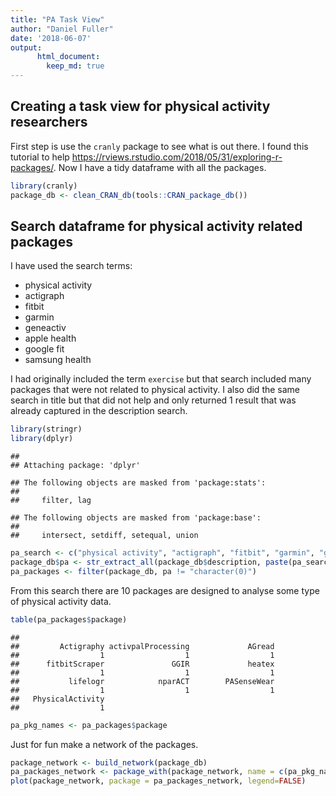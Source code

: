 ```yaml
---
title: "PA Task View"
author: "Daniel Fuller"
date: '2018-06-07'
output:
      html_document:
        keep_md: true
---
```




## Creating a task view for physical activity researchers

First step is use the `cranly` package to see what is out there. I found this tutorial to help https://rviews.rstudio.com/2018/05/31/exploring-r-packages/. Now I have a tidy dataframe with all the packages. 


```r
library(cranly)
package_db <- clean_CRAN_db(tools::CRAN_package_db())
```

## Search dataframe for physical activity related packages

I have used the search terms:

- physical activity
- actigraph
- fitbit
- garmin
- geneactiv
- apple health
- google fit
- samsung health

I had originally included the term `exercise` but that search included many packages that were not related to physical activity. I also did the same search in title but that did not help and only returned 1 result that was already captured in the description search. 


```r
library(stringr)
library(dplyr)
```

```
## 
## Attaching package: 'dplyr'
```

```
## The following objects are masked from 'package:stats':
## 
##     filter, lag
```

```
## The following objects are masked from 'package:base':
## 
##     intersect, setdiff, setequal, union
```

```r
pa_search <- c("physical activity", "actigraph", "fitbit", "garmin", "geneactiv", "apple health", "google fit", "samsung health")
package_db$pa <- str_extract_all(package_db$description, paste(pa_search, collapse="|"))
pa_packages <- filter(package_db, pa != "character(0)")
```

From this search there are 10 packages are designed to analyse some type of physical activity data.


```r
table(pa_packages$package)
```

```
## 
##         Actigraphy activpalProcessing             AGread 
##                  1                  1                  1 
##      fitbitScraper               GGIR             heatex 
##                  1                  1                  1 
##           lifelogr            nparACT        PASenseWear 
##                  1                  1                  1 
##   PhysicalActivity 
##                  1
```

```r
pa_pkg_names <- pa_packages$package
```

Just for fun make a network of the packages.


```r
package_network <- build_network(package_db)
pa_packages_network <- package_with(package_network, name = c(pa_pkg_names))
plot(package_network, package = pa_packages_network, legend=FALSE)
```

<!--html_preserve--><div id="htmlwidget-aca4d3b539403ca1f532" style="width:672px;height:480px;" class="visNetwork html-widget"></div>
<script type="application/json" data-for="htmlwidget-aca4d3b539403ca1f532">{"x":{"nodes":{"color":["#ECEEFC","#4A6FE3","#4A6FE3","#4A6FE3","#ECEEFC","#ECEEFC","#ECEEFC","#ECEEFC","#ECEEFC","#ECEEFC","#ECEEFC","#4A6FE3","#ECEEFC","#ECEEFC","#4A6FE3","#4A6FE3","#4A6FE3","#ECEEFC","#ECEEFC","#ECEEFC","#ECEEFC","#ECEEFC","#ECEEFC","#ECEEFC","#ECEEFC","#ECEEFC","#ECEEFC","#ECEEFC","#ECEEFC","#4A6FE3","#ECEEFC","#ECEEFC","#ECEEFC","#ECEEFC","#ECEEFC","#ECEEFC","#ECEEFC","#ECEEFC","#ECEEFC","#ECEEFC","#ECEEFC","#ECEEFC","#4A6FE3","#ECEEFC","#ECEEFC","#4A6FE3","#4A6FE3","#ECEEFC","#ECEEFC","#ECEEFC","#ECEEFC","#ECEEFC","#ECEEFC","#ECEEFC","#ECEEFC","#ECEEFC","#ECEEFC","#ECEEFC","#ECEEFC","#ECEEFC","#ECEEFC","#ECEEFC","#ECEEFC","#ECEEFC","#ECEEFC","#ECEEFC","#ECEEFC","#ECEEFC","#ECEEFC","#ECEEFC","#ECEEFC"],"label":["acc","Actigraphy","activpalProcessing","AGread","bitops","chron","covr","data.table","DBI","dplyr","fda","fitbitScraper","gcookbook","GENEAread","GGIR","ggiraph","ggiraphExtra","ggplot2","ggthemes","graphics","grDevices","grid","htmltools","htmlwidgets","httr","jsonlite","knitr","lattice","lazyeval","lifelogr","lubridate","magrittr","mapproj","maps","MASS","matlab","methods","mgcv","mmap","modelr","moonBook","mycor","nparACT","Observation","packcircles","PASenseWear","PhysicalActivity","plyr","R6","Rcpp","reshape2","rmarkdown","RSQLite","rvg","scales","SDMTools","seewave","shiny","signal","stats","stringr","testthat","TH.data","tibble","tidyr","tools","tuneR","utils","XML","xml2","zoo"],"id":["acc","Actigraphy","activpalProcessing","AGread","bitops","chron","covr","data.table","DBI","dplyr","fda","fitbitScraper","gcookbook","GENEAread","GGIR","ggiraph","ggiraphExtra","ggplot2","ggthemes","graphics","grDevices","grid","htmltools","htmlwidgets","httr","jsonlite","knitr","lattice","lazyeval","lifelogr","lubridate","magrittr","mapproj","maps","MASS","matlab","methods","mgcv","mmap","modelr","moonBook","mycor","nparACT","Observation","packcircles","PASenseWear","PhysicalActivity","plyr","R6","Rcpp","reshape2","rmarkdown","RSQLite","rvg","scales","SDMTools","seewave","shiny","signal","stats","stringr","testthat","TH.data","tibble","tidyr","tools","tuneR","utils","XML","xml2","zoo"],"title":["<a href=https://CRAN.R-project.org/package=acc>acc<\/a> (1.3.3)<br>Maintainer: Jaejoon Song <jjsong2@mdanderson.org><br>imports/imported by:11/0<br>depends/is dependency of:1/0<br>suggests/suggested by:0/0<br>enhances/enhaced by:0/0<br>linkingto/linked by:2/0<br><img src=https://cranlogs.r-pkg.org/badges/acc?color=969696>","<a href=https://CRAN.R-project.org/package=Actigraphy>Actigraphy<\/a> (1.3.2)<br>Maintainer: Berkley Shands <rpackages@biorankings.com><br>imports/imported by:1/0<br>depends/is dependency of:1/0<br>suggests/suggested by:1/0<br>enhances/enhaced by:0/0<br>linkingto/linked by:0/0<br><img src=https://cranlogs.r-pkg.org/badges/Actigraphy?color=969696>","<a href=https://CRAN.R-project.org/package=activpalProcessing>activpalProcessing<\/a> (1.0.2)<br>Maintainer: Kate Lyden <activpalProcessing@gmail.com><br>imports/imported by:1/0<br>depends/is dependency of:4/0<br>suggests/suggested by:0/0<br>enhances/enhaced by:0/0<br>linkingto/linked by:0/0<br><img src=https://cranlogs.r-pkg.org/badges/activpalProcessing?color=969696>","<a href=https://CRAN.R-project.org/package=AGread>AGread<\/a> (0.1.2)<br>Maintainer: Paul R. Hibbing <paulhibbing@gmail.com><br>imports/imported by:6/1<br>depends/is dependency of:0/0<br>suggests/suggested by:0/0<br>enhances/enhaced by:0/0<br>linkingto/linked by:0/0<br><img src=https://cranlogs.r-pkg.org/badges/AGread?color=969696>","<a href=https://CRAN.R-project.org/package=bitops>bitops<\/a> (1.0-6)<br>Maintainer: Martin Maechler <maechler@stat.math.ethz.ch><br>imports/imported by:0/17<br>depends/is dependency of:0/8<br>suggests/suggested by:0/7<br>enhances/enhaced by:0/0<br>linkingto/linked by:0/0<br><img src=https://cranlogs.r-pkg.org/badges/bitops?color=969696>","<a href=https://CRAN.R-project.org/package=chron>chron<\/a> (2.3-52)<br>Maintainer: Kurt Hornik <Kurt.Hornik@R-project.org><br>imports/imported by:2/20<br>depends/is dependency of:0/12<br>suggests/suggested by:2/8<br>enhances/enhaced by:1/2<br>linkingto/linked by:0/0<br><img src=https://cranlogs.r-pkg.org/badges/chron?color=969696>","<a href=https://CRAN.R-project.org/package=covr>covr<\/a> (3.1.0)<br>Maintainer: Jim Hester <james.f.hester@gmail.com><br>imports/imported by:8/3<br>depends/is dependency of:1/0<br>suggests/suggested by:13/520<br>enhances/enhaced by:0/0<br>linkingto/linked by:0/0<br><img src=https://cranlogs.r-pkg.org/badges/covr?color=969696>","<a href=https://CRAN.R-project.org/package=data.table>data.table<\/a> (1.11.4)<br>Maintainer: Matt Dowle <mattjdowle@gmail.com><br>imports/imported by:1/367<br>depends/is dependency of:0/71<br>suggests/suggested by:7/60<br>enhances/enhaced by:0/2<br>linkingto/linked by:0/0<br><img src=https://cranlogs.r-pkg.org/badges/data.table?color=969696>","<a href=https://CRAN.R-project.org/package=DBI>DBI<\/a> (1.0.0)<br>Maintainer: Kirill Müller <krlmlr+r@mailbox.org><br>imports/imported by:0/98<br>depends/is dependency of:1/20<br>suggests/suggested by:10/29<br>enhances/enhaced by:0/0<br>linkingto/linked by:0/0<br><img src=https://cranlogs.r-pkg.org/badges/DBI?color=969696>","<a href=https://CRAN.R-project.org/package=dplyr>dplyr<\/a> (0.7.5)<br>Maintainer: Hadley Wickham <hadley@rstudio.com><br>imports/imported by:12/806<br>depends/is dependency of:0/51<br>suggests/suggested by:20/217<br>enhances/enhaced by:0/2<br>linkingto/linked by:4/0<br><img src=https://cranlogs.r-pkg.org/badges/dplyr?color=969696>","<a href=https://CRAN.R-project.org/package=fda>fda<\/a> (2.4.7)<br>Maintainer: J. O. Ramsay <ramsay@psych.mcgill.ca><br>imports/imported by:0/14<br>depends/is dependency of:3/29<br>suggests/suggested by:6/6<br>enhances/enhaced by:0/0<br>linkingto/linked by:0/0<br><img src=https://cranlogs.r-pkg.org/badges/fda?color=969696>","<a href=https://CRAN.R-project.org/package=fitbitScraper>fitbitScraper<\/a> (0.1.8)<br>Maintainer: Cory Nissen <corynissen@gmail.com><br>imports/imported by:5/1<br>depends/is dependency of:0/0<br>suggests/suggested by:4/0<br>enhances/enhaced by:0/0<br>linkingto/linked by:0/0<br><img src=https://cranlogs.r-pkg.org/badges/fitbitScraper?color=969696>","<a href=https://CRAN.R-project.org/package=gcookbook>gcookbook<\/a> (1.0)<br>Maintainer: Winston Chang <winston@stdout.org><br>imports/imported by:0/1<br>depends/is dependency of:0/0<br>suggests/suggested by:3/2<br>enhances/enhaced by:0/0<br>linkingto/linked by:0/0<br><img src=https://cranlogs.r-pkg.org/badges/gcookbook?color=969696>","<a href=https://CRAN.R-project.org/package=GENEAread>GENEAread<\/a> (NA)<br>Maintainer: NA<br>imports/imported by:0/0<br>depends/is dependency of:0/0<br>suggests/suggested by:0/1<br>enhances/enhaced by:0/0<br>linkingto/linked by:0/0<br><img src=https://cranlogs.r-pkg.org/badges/GENEAread?color=969696>","<a href=https://CRAN.R-project.org/package=GGIR>GGIR<\/a> (1.5-21)<br>Maintainer: Vincent T van Hees <vincentvanhees@gmail.com><br>imports/imported by:2/0<br>depends/is dependency of:2/0<br>suggests/suggested by:12/0<br>enhances/enhaced by:0/0<br>linkingto/linked by:1/0<br><img src=https://cranlogs.r-pkg.org/badges/GGIR?color=969696>","<a href=https://CRAN.R-project.org/package=ggiraph>ggiraph<\/a> (0.4.2)<br>Maintainer: David Gohel <david.gohel@ardata.fr><br>imports/imported by:7/1<br>depends/is dependency of:0/0<br>suggests/suggested by:4/1<br>enhances/enhaced by:0/0<br>linkingto/linked by:0/0<br><img src=https://cranlogs.r-pkg.org/badges/ggiraph?color=969696>","<a href=https://CRAN.R-project.org/package=ggiraphExtra>ggiraphExtra<\/a> (0.1.0)<br>Maintainer: Keon-Woong Moon <cardiomoon@gmail.com><br>imports/imported by:11/0<br>depends/is dependency of:0/0<br>suggests/suggested by:6/0<br>enhances/enhaced by:0/0<br>linkingto/linked by:0/0<br><img src=https://cranlogs.r-pkg.org/badges/ggiraphExtra?color=969696>","<a href=https://CRAN.R-project.org/package=ggplot2>ggplot2<\/a> (2.2.1)<br>Maintainer: Hadley Wickham <hadley@rstudio.com><br>imports/imported by:10/983<br>depends/is dependency of:0/280<br>suggests/suggested by:17/498<br>enhances/enhaced by:1/2<br>linkingto/linked by:0/0<br><img src=https://cranlogs.r-pkg.org/badges/ggplot2?color=969696>","<a href=https://CRAN.R-project.org/package=ggthemes>ggthemes<\/a> (3.5.0)<br>Maintainer: Jeffrey B. Arnold <jeffrey.arnold@gmail.com><br>imports/imported by:7/21<br>depends/is dependency of:1/2<br>suggests/suggested by:13/14<br>enhances/enhaced by:0/0<br>linkingto/linked by:0/0<br><img src=https://cranlogs.r-pkg.org/badges/ggthemes?color=969696>","<a href=https://CRAN.R-project.org/package=graphics>graphics<\/a> (NA)<br>Maintainer: NA<br>imports/imported by:0/1300<br>depends/is dependency of:0/290<br>suggests/suggested by:0/39<br>enhances/enhaced by:0/1<br>linkingto/linked by:0/0<br><img src=https://cranlogs.r-pkg.org/badges/graphics?color=969696>","<a href=https://CRAN.R-project.org/package=grDevices>grDevices<\/a> (NA)<br>Maintainer: NA<br>imports/imported by:0/849<br>depends/is dependency of:0/132<br>suggests/suggested by:0/34<br>enhances/enhaced by:0/0<br>linkingto/linked by:0/0<br><img src=https://cranlogs.r-pkg.org/badges/grDevices?color=969696>","<a href=https://CRAN.R-project.org/package=grid>grid<\/a> (NA)<br>Maintainer: NA<br>imports/imported by:0/301<br>depends/is dependency of:0/76<br>suggests/suggested by:0/60<br>enhances/enhaced by:0/0<br>linkingto/linked by:0/0<br><img src=https://cranlogs.r-pkg.org/badges/grid?color=969696>","<a href=https://CRAN.R-project.org/package=htmltools>htmltools<\/a> (0.3.6)<br>Maintainer: Joe Cheng <joe@rstudio.com><br>imports/imported by:3/107<br>depends/is dependency of:0/1<br>suggests/suggested by:2/25<br>enhances/enhaced by:1/0<br>linkingto/linked by:1/0<br><img src=https://cranlogs.r-pkg.org/badges/htmltools?color=969696>","<a href=https://CRAN.R-project.org/package=htmlwidgets>htmlwidgets<\/a> (1.2)<br>Maintainer: JJ Allaire <jj@rstudio.com><br>imports/imported by:4/100<br>depends/is dependency of:0/2<br>suggests/suggested by:1/13<br>enhances/enhaced by:1/1<br>linkingto/linked by:0/0<br><img src=https://cranlogs.r-pkg.org/badges/htmlwidgets?color=969696>","<a href=https://CRAN.R-project.org/package=httr>httr<\/a> (1.3.1)<br>Maintainer: Hadley Wickham <hadley@rstudio.com><br>imports/imported by:5/425<br>depends/is dependency of:0/34<br>suggests/suggested by:9/31<br>enhances/enhaced by:0/0<br>linkingto/linked by:0/0<br><img src=https://cranlogs.r-pkg.org/badges/httr?color=969696>","<a href=https://CRAN.R-project.org/package=jsonlite>jsonlite<\/a> (1.5)<br>Maintainer: Jeroen Ooms <jeroen@berkeley.edu><br>imports/imported by:0/461<br>depends/is dependency of:1/17<br>suggests/suggested by:7/44<br>enhances/enhaced by:0/0<br>linkingto/linked by:0/0<br><img src=https://cranlogs.r-pkg.org/badges/jsonlite?color=969696>","<a href=https://CRAN.R-project.org/package=knitr>knitr<\/a> (1.20)<br>Maintainer: Yihui Xie <xie@yihui.name><br>imports/imported by:7/140<br>depends/is dependency of:0/11<br>suggests/suggested by:20/2886<br>enhances/enhaced by:0/7<br>linkingto/linked by:0/0<br><img src=https://cranlogs.r-pkg.org/badges/knitr?color=969696>","<a href=https://CRAN.R-project.org/package=lattice>lattice<\/a> (0.20-35)<br>Maintainer: Deepayan Sarkar <deepayan.sarkar@r-project.org><br>imports/imported by:5/218<br>depends/is dependency of:0/179<br>suggests/suggested by:3/201<br>enhances/enhaced by:1/0<br>linkingto/linked by:0/0<br><img src=https://cranlogs.r-pkg.org/badges/lattice?color=969696>","<a href=https://CRAN.R-project.org/package=lazyeval>lazyeval<\/a> (0.2.1)<br>Maintainer: Hadley Wickham <hadley@rstudio.com><br>imports/imported by:0/117<br>depends/is dependency of:0/1<br>suggests/suggested by:4/4<br>enhances/enhaced by:0/0<br>linkingto/linked by:0/0<br><img src=https://cranlogs.r-pkg.org/badges/lazyeval?color=969696>","<a href=https://CRAN.R-project.org/package=lifelogr>lifelogr<\/a> (0.1.0)<br>Maintainer: Lisa Ann Yu <lisaann.yu@gmail.com><br>imports/imported by:14/0<br>depends/is dependency of:0/0<br>suggests/suggested by:3/0<br>enhances/enhaced by:0/0<br>linkingto/linked by:0/0<br><img src=https://cranlogs.r-pkg.org/badges/lifelogr?color=969696>","<a href=https://CRAN.R-project.org/package=lubridate>lubridate<\/a> (1.7.4)<br>Maintainer: Vitalie Spinu <spinuvit@gmail.com><br>imports/imported by:2/196<br>depends/is dependency of:1/13<br>suggests/suggested by:3/41<br>enhances/enhaced by:8/0<br>linkingto/linked by:1/0<br><img src=https://cranlogs.r-pkg.org/badges/lubridate?color=969696>","<a href=https://CRAN.R-project.org/package=magrittr>magrittr<\/a> (1.5)<br>Maintainer: Stefan Milton Bache <stefan@stefanbache.dk><br>imports/imported by:0/508<br>depends/is dependency of:0/21<br>suggests/suggested by:2/100<br>enhances/enhaced by:0/1<br>linkingto/linked by:0/0<br><img src=https://cranlogs.r-pkg.org/badges/magrittr?color=969696>","<a href=https://CRAN.R-project.org/package=mapproj>mapproj<\/a> (1.2.6)<br>Maintainer: Alex Deckmyn <alex.deckmyn@meteo.be><br>imports/imported by:2/12<br>depends/is dependency of:1/2<br>suggests/suggested by:0/28<br>enhances/enhaced by:0/0<br>linkingto/linked by:0/0<br><img src=https://cranlogs.r-pkg.org/badges/mapproj?color=969696>","<a href=https://CRAN.R-project.org/package=maps>maps<\/a> (3.3.0)<br>Maintainer: Alex Deckmyn <alex.deckmyn@meteo.be><br>imports/imported by:2/31<br>depends/is dependency of:0/29<br>suggests/suggested by:5/87<br>enhances/enhaced by:0/2<br>linkingto/linked by:0/0<br><img src=https://cranlogs.r-pkg.org/badges/maps?color=969696>","<a href=https://CRAN.R-project.org/package=MASS>MASS<\/a> (7.3-50)<br>Maintainer: Brian Ripley <ripley@stats.ox.ac.uk><br>imports/imported by:1/785<br>depends/is dependency of:4/435<br>suggests/suggested by:4/418<br>enhances/enhaced by:0/5<br>linkingto/linked by:0/0<br><img src=https://cranlogs.r-pkg.org/badges/MASS?color=969696>","<a href=https://CRAN.R-project.org/package=matlab>matlab<\/a> (1.0.2)<br>Maintainer: P. Roebuck <proebuck@mdanderson.org><br>imports/imported by:1/10<br>depends/is dependency of:0/2<br>suggests/suggested by:0/1<br>enhances/enhaced by:0/0<br>linkingto/linked by:0/0<br><img src=https://cranlogs.r-pkg.org/badges/matlab?color=969696>","<a href=https://CRAN.R-project.org/package=methods>methods<\/a> (NA)<br>Maintainer: NA<br>imports/imported by:0/1596<br>depends/is dependency of:0/767<br>suggests/suggested by:0/38<br>enhances/enhaced by:0/0<br>linkingto/linked by:0/0<br><img src=https://cranlogs.r-pkg.org/badges/methods?color=969696>","<a href=https://CRAN.R-project.org/package=mgcv>mgcv<\/a> (1.8-23)<br>Maintainer: Simon Wood <simon.wood@r-project.org><br>imports/imported by:4/118<br>depends/is dependency of:1/48<br>suggests/suggested by:4/56<br>enhances/enhaced by:0/3<br>linkingto/linked by:0/0<br><img src=https://cranlogs.r-pkg.org/badges/mgcv?color=969696>","<a href=https://CRAN.R-project.org/package=mmap>mmap<\/a> (0.6-15)<br>Maintainer: Jeffrey A. Ryan <jeff.a.ryan@gmail.com><br>imports/imported by:0/1<br>depends/is dependency of:0/1<br>suggests/suggested by:0/1<br>enhances/enhaced by:0/0<br>linkingto/linked by:0/0<br><img src=https://cranlogs.r-pkg.org/badges/mmap?color=969696>","<a href=https://CRAN.R-project.org/package=modelr>modelr<\/a> (0.1.2)<br>Maintainer: Hadley Wickham <hadley@rstudio.com><br>imports/imported by:7/6<br>depends/is dependency of:0/0<br>suggests/suggested by:4/2<br>enhances/enhaced by:0/0<br>linkingto/linked by:0/0<br><img src=https://cranlogs.r-pkg.org/badges/modelr?color=969696>","<a href=https://CRAN.R-project.org/package=moonBook>moonBook<\/a> (0.1.8)<br>Maintainer: Keon-Woong Moon <cardiomoon@gmail.com><br>imports/imported by:2/3<br>depends/is dependency of:0/0<br>suggests/suggested by:3/1<br>enhances/enhaced by:0/0<br>linkingto/linked by:0/0<br><img src=https://cranlogs.r-pkg.org/badges/moonBook?color=969696>","<a href=https://CRAN.R-project.org/package=mycor>mycor<\/a> (0.1.1)<br>Maintainer: Keon-Woong Moon <cardiomoon@gmail.com><br>imports/imported by:1/1<br>depends/is dependency of:0/0<br>suggests/suggested by:2/0<br>enhances/enhaced by:0/0<br>linkingto/linked by:0/0<br><img src=https://cranlogs.r-pkg.org/badges/mycor?color=969696>","<a href=https://CRAN.R-project.org/package=nparACT>nparACT<\/a> (0.8)<br>Maintainer: Christine Blume <christine.blume@sbg.ac.at><br>imports/imported by:5/0<br>depends/is dependency of:0/0<br>suggests/suggested by:0/0<br>enhances/enhaced by:0/0<br>linkingto/linked by:0/0<br><img src=https://cranlogs.r-pkg.org/badges/nparACT?color=969696>","<a href=https://CRAN.R-project.org/package=Observation>Observation<\/a> (0.2.0)<br>Maintainer: Paul R. Hibbing <paulhibbing@gmail.com><br>imports/imported by:3/0<br>depends/is dependency of:0/0<br>suggests/suggested by:2/0<br>enhances/enhaced by:0/0<br>linkingto/linked by:0/0<br><img src=https://cranlogs.r-pkg.org/badges/Observation?color=969696>","<a href=https://CRAN.R-project.org/package=packcircles>packcircles<\/a> (0.3.2)<br>Maintainer: Michael Bedward <michael.bedward@gmail.com><br>imports/imported by:1/0<br>depends/is dependency of:0/0<br>suggests/suggested by:5/0<br>enhances/enhaced by:0/0<br>linkingto/linked by:1/0<br><img src=https://cranlogs.r-pkg.org/badges/packcircles?color=969696>","<a href=https://CRAN.R-project.org/package=PASenseWear>PASenseWear<\/a> (1.0)<br>Maintainer: Yukun Zhang <yukzhang@ucalgary.ca><br>imports/imported by:0/0<br>depends/is dependency of:1/0<br>suggests/suggested by:0/0<br>enhances/enhaced by:0/0<br>linkingto/linked by:0/0<br><img src=https://cranlogs.r-pkg.org/badges/PASenseWear?color=969696>","<a href=https://CRAN.R-project.org/package=PhysicalActivity>PhysicalActivity<\/a> (0.2-2)<br>Maintainer: Leena Choi <leena.choi@Vanderbilt.Edu><br>imports/imported by:0/1<br>depends/is dependency of:0/0<br>suggests/suggested by:2/0<br>enhances/enhaced by:0/0<br>linkingto/linked by:0/0<br><img src=https://cranlogs.r-pkg.org/badges/PhysicalActivity?color=969696>","<a href=https://CRAN.R-project.org/package=plyr>plyr<\/a> (1.8.4)<br>Maintainer: Hadley Wickham <hadley@rstudio.com><br>imports/imported by:1/521<br>depends/is dependency of:0/60<br>suggests/suggested by:8/65<br>enhances/enhaced by:0/0<br>linkingto/linked by:1/0<br><img src=https://cranlogs.r-pkg.org/badges/plyr?color=969696>","<a href=https://CRAN.R-project.org/package=R6>R6<\/a> (2.2.2)<br>Maintainer: Winston Chang <winston@stdout.org><br>imports/imported by:0/146<br>depends/is dependency of:0/6<br>suggests/suggested by:6/8<br>enhances/enhaced by:0/0<br>linkingto/linked by:0/0<br><img src=https://cranlogs.r-pkg.org/badges/R6?color=969696>","<a href=https://CRAN.R-project.org/package=Rcpp>Rcpp<\/a> (0.12.17)<br>Maintainer: Dirk Eddelbuettel <edd@debian.org><br>imports/imported by:2/1157<br>depends/is dependency of:0/158<br>suggests/suggested by:7/12<br>enhances/enhaced by:0/0<br>linkingto/linked by:0/1336<br><img src=https://cranlogs.r-pkg.org/badges/Rcpp?color=969696>","<a href=https://CRAN.R-project.org/package=reshape2>reshape2<\/a> (1.4.3)<br>Maintainer: Hadley Wickham <h.wickham@gmail.com><br>imports/imported by:3/340<br>depends/is dependency of:0/24<br>suggests/suggested by:3/96<br>enhances/enhaced by:0/0<br>linkingto/linked by:1/0<br><img src=https://cranlogs.r-pkg.org/badges/reshape2?color=969696>","<a href=https://CRAN.R-project.org/package=rmarkdown>rmarkdown<\/a> (1.9)<br>Maintainer: Yihui Xie <xie@yihui.name><br>imports/imported by:12/84<br>depends/is dependency of:0/2<br>suggests/suggested by:6/2061<br>enhances/enhaced by:0/1<br>linkingto/linked by:0/0<br><img src=https://cranlogs.r-pkg.org/badges/rmarkdown?color=969696>","<a href=https://CRAN.R-project.org/package=RSQLite>RSQLite<\/a> (2.1.1)<br>Maintainer: Kirill Müller <krlmlr+r@mailbox.org><br>imports/imported by:7/50<br>depends/is dependency of:0/11<br>suggests/suggested by:4/47<br>enhances/enhaced by:0/1<br>linkingto/linked by:3/0<br><img src=https://cranlogs.r-pkg.org/badges/RSQLite?color=969696>","<a href=https://CRAN.R-project.org/package=rvg>rvg<\/a> (0.1.8)<br>Maintainer: David Gohel <david.gohel@ardata.fr><br>imports/imported by:5/2<br>depends/is dependency of:0/0<br>suggests/suggested by:4/0<br>enhances/enhaced by:0/0<br>linkingto/linked by:2/0<br><img src=https://cranlogs.r-pkg.org/badges/rvg?color=969696>","<a href=https://CRAN.R-project.org/package=scales>scales<\/a> (0.5.0)<br>Maintainer: Hadley Wickham <hadley@rstudio.com><br>imports/imported by:8/213<br>depends/is dependency of:0/9<br>suggests/suggested by:4/74<br>enhances/enhaced by:0/0<br>linkingto/linked by:1/0<br><img src=https://cranlogs.r-pkg.org/badges/scales?color=969696>","<a href=https://CRAN.R-project.org/package=SDMTools>SDMTools<\/a> (1.1-221)<br>Maintainer: Jeremy VanDerWal <jjvanderwal@gmail.com><br>imports/imported by:1/20<br>depends/is dependency of:0/3<br>suggests/suggested by:3/3<br>enhances/enhaced by:0/0<br>linkingto/linked by:0/0<br><img src=https://cranlogs.r-pkg.org/badges/SDMTools?color=969696>","<a href=https://CRAN.R-project.org/package=seewave>seewave<\/a> (2.1.0)<br>Maintainer: Jerome Sueur <sueur@mnhn.fr><br>imports/imported by:5/5<br>depends/is dependency of:0/3<br>suggests/suggested by:7/0<br>enhances/enhaced by:0/0<br>linkingto/linked by:0/0<br><img src=https://cranlogs.r-pkg.org/badges/seewave?color=969696>","<a href=https://CRAN.R-project.org/package=shiny>shiny<\/a> (1.1.0)<br>Maintainer: Winston Chang <winston@rstudio.com><br>imports/imported by:15/275<br>depends/is dependency of:1/43<br>suggests/suggested by:8/136<br>enhances/enhaced by:0/9<br>linkingto/linked by:0/0<br><img src=https://cranlogs.r-pkg.org/badges/shiny?color=969696>","<a href=https://CRAN.R-project.org/package=signal>signal<\/a> (0.7-6)<br>Maintainer: Uwe Ligges <ligges@statistik.tu-dortmund.de><br>imports/imported by:5/21<br>depends/is dependency of:0/8<br>suggests/suggested by:1/6<br>enhances/enhaced by:0/0<br>linkingto/linked by:0/0<br><img src=https://cranlogs.r-pkg.org/badges/signal?color=969696>","<a href=https://CRAN.R-project.org/package=stats>stats<\/a> (NA)<br>Maintainer: NA<br>imports/imported by:0/2413<br>depends/is dependency of:0/626<br>suggests/suggested by:0/40<br>enhances/enhaced by:0/2<br>linkingto/linked by:0/0<br><img src=https://cranlogs.r-pkg.org/badges/stats?color=969696>","<a href=https://CRAN.R-project.org/package=stringr>stringr<\/a> (1.3.1)<br>Maintainer: Hadley Wickham <hadley@rstudio.com><br>imports/imported by:3/510<br>depends/is dependency of:0/46<br>suggests/suggested by:6/50<br>enhances/enhaced by:0/0<br>linkingto/linked by:0/0<br><img src=https://cranlogs.r-pkg.org/badges/stringr?color=969696>","<a href=https://CRAN.R-project.org/package=testthat>testthat<\/a> (2.0.0)<br>Maintainer: Hadley Wickham <hadley@rstudio.com><br>imports/imported by:9/39<br>depends/is dependency of:0/9<br>suggests/suggested by:5/2951<br>enhances/enhaced by:0/0<br>linkingto/linked by:0/4<br><img src=https://cranlogs.r-pkg.org/badges/testthat?color=969696>","<a href=https://CRAN.R-project.org/package=TH.data>TH.data<\/a> (1.0-8)<br>Maintainer: Torsten Hothorn <Torsten.Hothorn@R-project.org><br>imports/imported by:0/1<br>depends/is dependency of:2/1<br>suggests/suggested by:3/21<br>enhances/enhaced by:0/0<br>linkingto/linked by:0/0<br><img src=https://cranlogs.r-pkg.org/badges/TH.data?color=969696>","<a href=https://CRAN.R-project.org/package=tibble>tibble<\/a> (1.4.2)<br>Maintainer: Kirill Müller <krlmlr+r@mailbox.org><br>imports/imported by:6/342<br>depends/is dependency of:0/6<br>suggests/suggested by:10/38<br>enhances/enhaced by:0/0<br>linkingto/linked by:0/0<br><img src=https://cranlogs.r-pkg.org/badges/tibble?color=969696>","<a href=https://CRAN.R-project.org/package=tidyr>tidyr<\/a> (0.8.1)<br>Maintainer: Hadley Wickham <hadley@rstudio.com><br>imports/imported by:9/332<br>depends/is dependency of:0/6<br>suggests/suggested by:5/93<br>enhances/enhaced by:0/0<br>linkingto/linked by:1/0<br><img src=https://cranlogs.r-pkg.org/badges/tidyr?color=969696>","<a href=https://CRAN.R-project.org/package=tools>tools<\/a> (NA)<br>Maintainer: NA<br>imports/imported by:0/164<br>depends/is dependency of:0/20<br>suggests/suggested by:0/31<br>enhances/enhaced by:0/1<br>linkingto/linked by:0/0<br><img src=https://cranlogs.r-pkg.org/badges/tools?color=969696>","<a href=https://CRAN.R-project.org/package=tuneR>tuneR<\/a> (1.3.2)<br>Maintainer: Uwe Ligges <ligges@statistik.tu-dortmund.de><br>imports/imported by:2/6<br>depends/is dependency of:0/6<br>suggests/suggested by:1/4<br>enhances/enhaced by:0/0<br>linkingto/linked by:0/0<br><img src=https://cranlogs.r-pkg.org/badges/tuneR?color=969696>","<a href=https://CRAN.R-project.org/package=utils>utils<\/a> (NA)<br>Maintainer: NA<br>imports/imported by:0/1578<br>depends/is dependency of:0/261<br>suggests/suggested by:0/30<br>enhances/enhaced by:0/1<br>linkingto/linked by:0/0<br><img src=https://cranlogs.r-pkg.org/badges/utils?color=969696>","<a href=https://CRAN.R-project.org/package=XML>XML<\/a> (3.98-1.11)<br>Maintainer: ORPHANED<br>imports/imported by:0/172<br>depends/is dependency of:2/48<br>suggests/suggested by:2/46<br>enhances/enhaced by:0/2<br>linkingto/linked by:0/0<br><img src=https://cranlogs.r-pkg.org/badges/XML?color=969696>","<a href=https://CRAN.R-project.org/package=xml2>xml2<\/a> (1.2.0)<br>Maintainer: James Hester <james.hester@rstudio.com><br>imports/imported by:1/185<br>depends/is dependency of:0/10<br>suggests/suggested by:7/32<br>enhances/enhaced by:0/1<br>linkingto/linked by:1/1<br><img src=https://cranlogs.r-pkg.org/badges/xml2?color=969696>","<a href=https://CRAN.R-project.org/package=zoo>zoo<\/a> (1.8-1)<br>Maintainer: Achim Zeileis <Achim.Zeileis@R-project.org><br>imports/imported by:4/167<br>depends/is dependency of:1/62<br>suggests/suggested by:13/48<br>enhances/enhaced by:0/3<br>linkingto/linked by:0/1<br><img src=https://cranlogs.r-pkg.org/badges/zoo?color=969696>"]},"edges":{"from":["PhysicalActivity","SDMTools","chron","data.table","utils","stats","dplyr","seewave","magrittr","httr","stringr","jsonlite","methods","utils","data.table","Rcpp","grid","ggplot2","htmlwidgets","stats","rvg","xml2","htmltools","ggplot2","ggiraph","scales","reshape2","plyr","mycor","XML","grid","mgcv","mapproj","moonBook","ggplot2","shiny","dplyr","lubridate","modelr","stringr","tidyr","grDevices","lazyeval","stats","R6","fitbitScraper","tibble","plyr","ggplot2","grid","stringr","zoo","tools","AGread","lattice","knitr","rmarkdown","ggplot2","ggthemes","MASS","signal","zoo","mmap","bitops","matlab","GENEAread","tuneR","testthat","covr","knitr","rmarkdown","knitr","rmarkdown","maps","shiny","TH.data","maps","gcookbook","knitr","rmarkdown","testthat","testthat","knitr","rmarkdown","ggiraph","RSQLite","DBI","fda","graphics","grDevices","stats","utils","stats","utils","ggplot2","Rcpp"],"to":["acc","Actigraphy","activpalProcessing","AGread","AGread","AGread","AGread","AGread","AGread","fitbitScraper","fitbitScraper","fitbitScraper","fitbitScraper","fitbitScraper","GGIR","GGIR","ggiraph","ggiraph","ggiraph","ggiraph","ggiraph","ggiraph","ggiraph","ggiraphExtra","ggiraphExtra","ggiraphExtra","ggiraphExtra","ggiraphExtra","ggiraphExtra","ggiraphExtra","ggiraphExtra","ggiraphExtra","ggiraphExtra","ggiraphExtra","lifelogr","lifelogr","lifelogr","lifelogr","lifelogr","lifelogr","lifelogr","lifelogr","lifelogr","lifelogr","lifelogr","lifelogr","lifelogr","lifelogr","nparACT","nparACT","nparACT","nparACT","nparACT","Observation","Actigraphy","fitbitScraper","fitbitScraper","fitbitScraper","fitbitScraper","GGIR","GGIR","GGIR","GGIR","GGIR","GGIR","GGIR","GGIR","GGIR","GGIR","GGIR","GGIR","ggiraph","ggiraph","ggiraph","ggiraph","ggiraphExtra","ggiraphExtra","ggiraphExtra","ggiraphExtra","ggiraphExtra","ggiraphExtra","lifelogr","lifelogr","lifelogr","packcircles","PhysicalActivity","PhysicalActivity","Actigraphy","activpalProcessing","activpalProcessing","activpalProcessing","activpalProcessing","GGIR","GGIR","PASenseWear","GGIR"],"color":["#D33F6A","#D33F6A","#D33F6A","#D33F6A","#D33F6A","#D33F6A","#D33F6A","#D33F6A","#D33F6A","#D33F6A","#D33F6A","#D33F6A","#D33F6A","#D33F6A","#D33F6A","#D33F6A","#D33F6A","#D33F6A","#D33F6A","#D33F6A","#D33F6A","#D33F6A","#D33F6A","#D33F6A","#D33F6A","#D33F6A","#D33F6A","#D33F6A","#D33F6A","#D33F6A","#D33F6A","#D33F6A","#D33F6A","#D33F6A","#D33F6A","#D33F6A","#D33F6A","#D33F6A","#D33F6A","#D33F6A","#D33F6A","#D33F6A","#D33F6A","#D33F6A","#D33F6A","#D33F6A","#D33F6A","#D33F6A","#D33F6A","#D33F6A","#D33F6A","#D33F6A","#D33F6A","#D33F6A","#C7CEF5","#C7CEF5","#C7CEF5","#C7CEF5","#C7CEF5","#C7CEF5","#C7CEF5","#C7CEF5","#C7CEF5","#C7CEF5","#C7CEF5","#C7CEF5","#C7CEF5","#C7CEF5","#C7CEF5","#C7CEF5","#C7CEF5","#C7CEF5","#C7CEF5","#C7CEF5","#C7CEF5","#C7CEF5","#C7CEF5","#C7CEF5","#C7CEF5","#C7CEF5","#C7CEF5","#C7CEF5","#C7CEF5","#C7CEF5","#C7CEF5","#C7CEF5","#C7CEF5","#D33F6A","#D33F6A","#D33F6A","#D33F6A","#D33F6A","#D33F6A","#D33F6A","#D33F6A","#F9C2CB"],"title":["is imported by","is imported by","is imported by","is imported by","is imported by","is imported by","is imported by","is imported by","is imported by","is imported by","is imported by","is imported by","is imported by","is imported by","is imported by","is imported by","is imported by","is imported by","is imported by","is imported by","is imported by","is imported by","is imported by","is imported by","is imported by","is imported by","is imported by","is imported by","is imported by","is imported by","is imported by","is imported by","is imported by","is imported by","is imported by","is imported by","is imported by","is imported by","is imported by","is imported by","is imported by","is imported by","is imported by","is imported by","is imported by","is imported by","is imported by","is imported by","is imported by","is imported by","is imported by","is imported by","is imported by","is imported by","is suggested by","is suggested by","is suggested by","is suggested by","is suggested by","is suggested by","is suggested by","is suggested by","is suggested by","is suggested by","is suggested by","is suggested by","is suggested by","is suggested by","is suggested by","is suggested by","is suggested by","is suggested by","is suggested by","is suggested by","is suggested by","is suggested by","is suggested by","is suggested by","is suggested by","is suggested by","is suggested by","is suggested by","is suggested by","is suggested by","is suggested by","is suggested by","is suggested by","is dependency of","is dependency of","is dependency of","is dependency of","is dependency of","is dependency of","is dependency of","is dependency of","is linked by"],"dashes":[false,false,false,false,false,false,false,false,false,false,false,false,false,false,false,false,false,false,false,false,false,false,false,false,false,false,false,false,false,false,false,false,false,false,false,false,false,false,false,false,false,false,false,false,false,false,false,false,false,false,false,false,false,false,false,false,false,false,false,false,false,false,false,false,false,false,false,false,false,false,false,false,false,false,false,false,false,false,false,false,false,false,false,false,false,false,false,false,false,false,false,false,false,false,false,true]},"nodesToDataframe":true,"edgesToDataframe":true,"options":{"width":"100%","height":"100%","nodes":{"shape":"dot"},"manipulation":{"enabled":false},"edges":{"physics":true,"arrows":{"to":{"enabled":true,"scaleFactor":0.5}}},"interaction":{"dragNodes":true,"dragView":true,"zoomView":true}},"groups":null,"width":null,"height":null,"idselection":{"enabled":false,"style":"width: 150px; height: 26px","useLabels":true},"byselection":{"enabled":false,"style":"width: 150px; height: 26px","multiple":false,"hideColor":"rgba(200,200,200,0.5)"},"main":{"text":"cranly package network<br> CRAN database version<br>Thu, 07 Jun 2018, 15:10 <br> Package names with<br> \"Actigraphy\", \"activpalProcessing\", \"AGread\", \"fitbitScraper\", \"GGIR\", \"ggiraph\", \"ggiraphExtra\", \"lifelogr\", \"nparACT\", \"PASenseWear\", \"PhysicalActivity\" <br> ","style":"font-family:Georgia, Times New Roman, Times, serif;font-size:15px"},"submain":null,"footer":null,"background":"rgba(0, 0, 0, 0)","highlight":{"enabled":true,"hoverNearest":false,"degree":1,"algorithm":"all","hideColor":"rgba(200,200,200,0.5)","labelOnly":true},"collapse":{"enabled":false,"fit":false,"resetHighlight":true,"clusterOptions":null},"legend":{"width":0.2,"useGroups":false,"position":"left","ncol":1,"stepX":100,"stepY":100,"zoom":true},"tooltipStay":300,"tooltipStyle":"position: fixed;visibility:hidden;padding: 5px;white-space: nowrap;font-family: verdana;font-size:14px;font-color:#000000;background-color: #f5f4ed;-moz-border-radius: 3px;-webkit-border-radius: 3px;border-radius: 3px;border: 1px solid #808074;box-shadow: 3px 3px 10px rgba(0, 0, 0, 0.2);","export":{"type":"png","css":"float:right;","background":"#fff","name":"cranly_network-07-Jun-2018-Inf-Actigraphy-activpalProcessing-AGread-fitbitScraper-GGIR-ggiraph-ggiraphExtra-lifelogr-nparACT-PASenseWear-PhysicalActivity.png","label":"PNG snapshot"}},"evals":[],"jsHooks":[]}</script><!--/html_preserve-->

